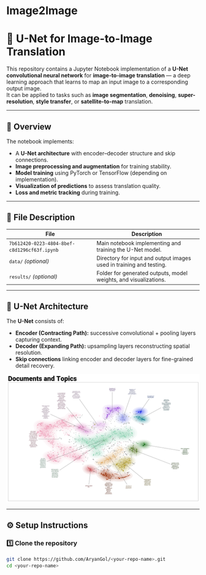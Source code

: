 # Image2Image
# 🧠 U-Net for Image-to-Image Translation

This repository contains a Jupyter Notebook implementation of a **U-Net convolutional neural network** for **image-to-image translation** — a deep learning approach that learns to map an input image to a corresponding output image.  
It can be applied to tasks such as **image segmentation**, **denoising**, **super-resolution**, **style transfer**, or **satellite-to-map** translation.

---

## 🚀 Overview

The notebook implements:
- A **U-Net architecture** with encoder–decoder structure and skip connections.  
- **Image preprocessing and augmentation** for training stability.  
- **Model training** using PyTorch or TensorFlow (depending on implementation).  
- **Visualization of predictions** to assess translation quality.  
- **Loss and metric tracking** during training.  

---

## 📘 File Description

| File | Description |
|------|--------------|
| `7b612420-0223-4804-8bef-c8d1296cf63f.ipynb` | Main notebook implementing and training the U-Net model. |
| `data/` *(optional)* | Directory for input and output images used in training and testing. |
| `results/` *(optional)* | Folder for generated outputs, model weights, and visualizations. |

---

## 🧩 U-Net Architecture

The **U-Net** consists of:
- **Encoder (Contracting Path):** successive convolutional + pooling layers capturing context.  
- **Decoder (Expanding Path):** upsampling layers reconstructing spatial resolution.  
- **Skip connections** linking encoder and decoder layers for fine-grained detail recovery.  

<p align="center">
  <img src="https://raw.githubusercontent.com/AryanGol/min-cluster-items-sensitivity/main/gpt2.png" width="600" alt="U-Net architecture illustration">
</p>

---

## ⚙️ Setup Instructions

### 1️⃣ Clone the repository
```bash
git clone https://github.com/AryanGol/<your-repo-name>.git
cd <your-repo-name>
